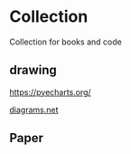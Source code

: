 # Collection 
Collection for books and code



## drawing

https://pyecharts.org/

[diagrams.net](https://app.diagrams.net/)



## Paper

 
